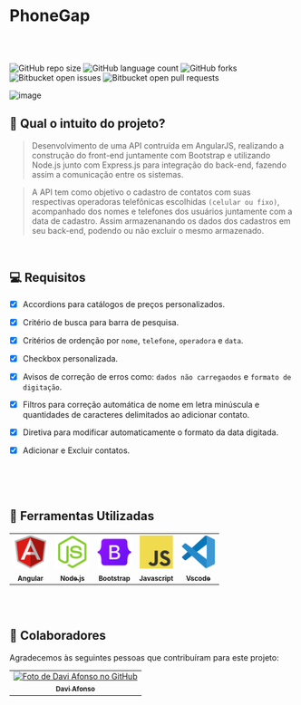 # PhoneGap

<br>
<br>

![GitHub repo size](https://img.shields.io/github/repo-size/Daviafonso88/JQuery-js)
![GitHub language count](https://img.shields.io/github/languages/count/Daviafonso88/JQuery-js)
![GitHub forks](https://img.shields.io/github/forks/Daviafonso88/JQuery-js)
![Bitbucket open issues](https://img.shields.io/bitbucket/issues/Daviafonso88/JQuery-js)
![Bitbucket open pull requests](https://img.shields.io/bitbucket/pr-raw/Daviafonso88/JQuery-js)




![image](https://user-images.githubusercontent.com/89953265/199284454-939101e6-aeb1-4469-a4e0-08cb64b884ea.png)


## 🧠 Qual o intuito do projeto?

> Desenvolvimento de uma API contruída em AngularJS, realizando a construção do front-end juntamente com Bootstrap e utilizando Node.js junto com Express.js para integração do back-end, fazendo assim a comunicação entre os sistemas. 

> A API tem como objetivo o cadastro de contatos com suas respectivas operadoras telefônicas escolhidas `(celular ou fixo)`, acompanhado dos nomes e telefones dos usuários juntamente com a data de cadastro. Assim armazenanando os dados dos cadastros em seu back-end, podendo ou não excluir o mesmo armazenado.

<br>

## 💻 Requisitos 



- [x] Accordions para catálogos de preços personalizados.
- [x] Critério de busca para barra de pesquisa.
- [x] Critérios de ordenção por `nome`, `telefone`, `operadora` e `data`.
- [x] Checkbox personalizada.
- [x] Avisos de correção de erros como: `dados não carregaodos` e `formato de digitação`.
- [x] Filtros para correção automática de nome em letra minúscula e quantidades de caracteres delimitados ao adicionar contato.
- [x] Diretiva para modificar automaticamente o formato da data digitada.
- [x] Adicionar e Excluir contatos.


<br>

<br>
<br>

## 🔧 Ferramentas Utilizadas 


<table>
  <tr>
    <td align="center">
      <a href="#">
        <img align="rigth" alt="DaviAfonso88-angularjs" height="60" width="60" src="https://raw.githubusercontent.com/devicons/devicon/master/icons/angularjs/angularjs-original.svg"><br>
        <sub>
          <b>Angular</b>
        </sub>
      </a>
    </td>
    <td align="center">
      <a href="#">
        <img align="rigth" alt="DaviAfonso88-nodejs" height="60" width="60" src="https://raw.githubusercontent.com/devicons/devicon/master/icons/nodejs/nodejs-original.svg"><br>
        <sub>
          <b>Node.js</b>
        </sub>
      </a>
    </td>
    <td align="center">
      <a href="#">
        <img align="rigth" alt="DaviAfonso88-bootstrap" height="60" width="60" src="https://raw.githubusercontent.com/devicons/devicon/master/icons/bootstrap/bootstrap-original.svg"><br>
        <sub>
          <b>Bootstrap</b>
        </sub>
      </a>
    </td>
    <td align="center">
      <a href="#">
        <img align="rigth" alt="DaviAfonso88-javascript" height="60" width="60" src="https://raw.githubusercontent.com/devicons/devicon/master/icons/javascript/javascript-original.svg"><br>
        <sub>
          <b>Javascript</b>
        </sub>
      </a>
    </td>
        <td align="center">
      <a href="#">
         <img align="rigth" alt="DaviAfonso88-vscode" height="60" width="60" src="https://raw.githubusercontent.com/devicons/devicon/master/icons/vscode/vscode-original.svg">
<br>
        <sub>
          <b>Vscode</b>
        </sub>
      </a>
    </td>
  </tr>
</table>


<br>
<br>

## 🤝 Colaboradores

Agradecemos às seguintes pessoas que contribuíram para este projeto:

<table>
  <tr>
    <td align="center">
      <a href="#">
         <img src="https://avatars.githubusercontent.com/u/89953265?v=4" width="100px;" alt="Foto de Davi Afonso no GitHub"/><br>
        <sub>
          <b>Davi Afonso</b>
        </sub>
      </a>
    </td>
</table>


